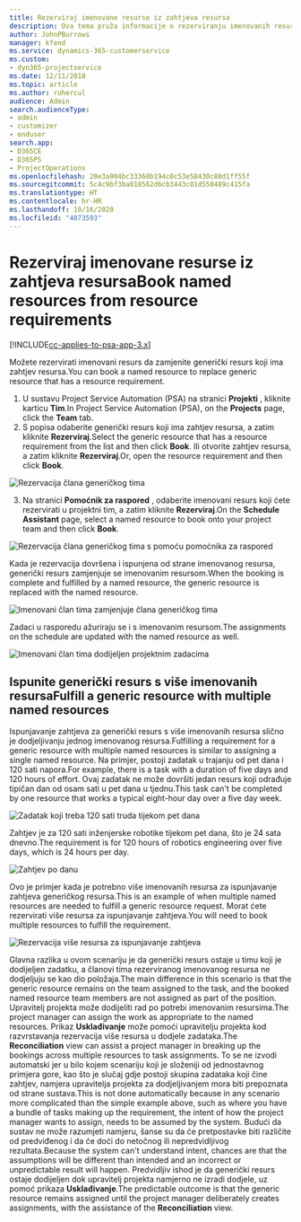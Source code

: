 ```yaml
---
title: Rezerviraj imenovane resurse iz zahtjeva resursa
description: Ova tema pruža informacije o rezerviranju imenovanih resursa za generički zahtjev resursa.
author: JohnPBurrows
manager: kfend
ms.service: dynamics-365-customerservice
ms.custom:
- dyn365-projectservice
ms.date: 12/11/2018
ms.topic: article
ms.author: ruhercul
audience: Admin
search.audienceType:
- admin
- customizer
- enduser
search.app:
- D365CE
- D365PS
- ProjectOperations
ms.openlocfilehash: 20e3a904bc33360b194c0c53e58430c80d1ff55f
ms.sourcegitcommit: 5c4c9bf3ba018562d6cb3443c01d550489c415fa
ms.translationtype: HT
ms.contentlocale: hr-HR
ms.lasthandoff: 10/16/2020
ms.locfileid: "4073593"
---
```

# <a name="book-named-resources-from-resource-requirements"></a><span data-ttu-id="9ae3d-103">Rezerviraj imenovane resurse iz zahtjeva resursa</span><span class="sxs-lookup"><span data-stu-id="9ae3d-103">Book named resources from resource requirements</span></span>

[!INCLUDE[cc-applies-to-psa-app-3.x](../includes/cc-applies-to-psa-app-3x.md)]

<span data-ttu-id="9ae3d-104">Možete rezervirati imenovani resurs da zamjenite generički resurs koji ima zahtjev resursa.</span><span class="sxs-lookup"><span data-stu-id="9ae3d-104">You can book a named resource to replace generic resource that has a resource requirement.</span></span>

1. <span data-ttu-id="9ae3d-105">U sustavu Project Service Automation (PSA) na stranici **Projekti** , kliknite karticu **Tim**.</span><span class="sxs-lookup"><span data-stu-id="9ae3d-105">In Project Service Automation (PSA), on the **Projects** page, click the **Team** tab.</span></span>
2. <span data-ttu-id="9ae3d-106">S popisa odaberite generički resurs koji ima zahtjev resursa, a zatim kliknite **Rezerviraj**.</span><span class="sxs-lookup"><span data-stu-id="9ae3d-106">Select the generic resource that has a resource requirement from the list and then click **Book**.</span></span> <span data-ttu-id="9ae3d-107">Ili otvorite zahtjev resursa, a zatim kliknite **Rezerviraj**.</span><span class="sxs-lookup"><span data-stu-id="9ae3d-107">Or, open the resource requirement and then click **Book**.</span></span>


![Rezervacija člana generičkog tima](media/RM-how-to-14.png)


3. <span data-ttu-id="9ae3d-109">Na stranici **Pomoćnik za raspored** , odaberite imenovani resurs koji ćete rezervirati u projektni tim, a zatim kliknite **Rezerviraj**.</span><span class="sxs-lookup"><span data-stu-id="9ae3d-109">On the **Schedule Assistant** page, select a named resource to book onto your project team and then click **Book**.</span></span>

![Rezervacija člana generičkog tima s pomoću pomoćnika za raspored](media/RM-how-to-15.png)

<span data-ttu-id="9ae3d-111">Kada je rezervacija dovršena i ispunjena od strane imenovanog resursa, generički resurs zamjenjuje se imenovanim resursom.</span><span class="sxs-lookup"><span data-stu-id="9ae3d-111">When the booking is complete and fulfilled by a named resource, the generic resource is replaced with the named resource.</span></span>

![Imenovani član tima zamjenjuje člana generičkog tima](media/RM-how-to-16.png)

<span data-ttu-id="9ae3d-113">Zadaci u rasporedu ažuriraju se i s imenovanim resursom.</span><span class="sxs-lookup"><span data-stu-id="9ae3d-113">The assignments on the schedule are updated with the named resource as well.</span></span>

![Imenovani član tima dodijeljen projektnim zadacima](media/RM-how-to-17.png)

## <a name="fulfill-a-generic-resource-with-multiple-named-resources"></a><span data-ttu-id="9ae3d-115">Ispunite generički resurs s više imenovanih resursa</span><span class="sxs-lookup"><span data-stu-id="9ae3d-115">Fulfill a generic resource with multiple named resources</span></span>
<span data-ttu-id="9ae3d-116">Ispunjavanje zahtjeva za generički resurs s više imenovanih resursa slično je dodjeljivanju jednog imenovanog resursa.</span><span class="sxs-lookup"><span data-stu-id="9ae3d-116">Fulfilling a requirement for a generic resource with multiple named resources is similar to assigning a single named resource.</span></span> <span data-ttu-id="9ae3d-117">Na primjer, postoji zadatak u trajanju od pet dana i 120 sati napora.</span><span class="sxs-lookup"><span data-stu-id="9ae3d-117">For example, there is a task with a duration of five days and 120 hours of effort.</span></span> <span data-ttu-id="9ae3d-118">Ovaj zadatak ne može dovršiti jedan resurs koji odrađuje tipičan dan od osam sati u pet dana u tjednu.</span><span class="sxs-lookup"><span data-stu-id="9ae3d-118">This task can't be completed by one resource that works a typical eight-hour day over a five day week.</span></span> 

![Zadatak koji treba 120 sati truda tijekom pet dana](media/RM-how-to-21.png)

<span data-ttu-id="9ae3d-120">Zahtjev je za 120 sati inženjerske robotike tijekom pet dana, što je 24 sata dnevno.</span><span class="sxs-lookup"><span data-stu-id="9ae3d-120">The requirement is for 120 hours of robotics engineering over five days, which is 24 hours per day.</span></span>

![Zahtjev po danu](media/RM-how-to-22.png)

<span data-ttu-id="9ae3d-122">Ovo je primjer kada je potrebno više imenovanih resursa za ispunjavanje zahtjeva generičkog resursa.</span><span class="sxs-lookup"><span data-stu-id="9ae3d-122">This is an example of when multiple named resources are needed to fulfill a generic resource request.</span></span> <span data-ttu-id="9ae3d-123">Morat ćete rezervirati više resursa za ispunjavanje zahtjeva.</span><span class="sxs-lookup"><span data-stu-id="9ae3d-123">You will need to book multiple resources to fulfill the requirement.</span></span>

![Rezervacija više resursa za ispunjavanje zahtjeva](media/RM-how-to-23.png)

<span data-ttu-id="9ae3d-125">Glavna razlika u ovom scenariju je da generički resurs ostaje u timu koji je dodijeljen zadatku, a članovi tima rezerviranog imenovanog resursa ne dodjeljuju se kao dio položaja.</span><span class="sxs-lookup"><span data-stu-id="9ae3d-125">The main difference in this scenario is that the generic resource remains on the team assigned to the task, and the booked named resource team members are not assigned as part of the position.</span></span> <span data-ttu-id="9ae3d-126">Upravitelj projekta može dodijeliti rad po potrebi imenovanim resursima.</span><span class="sxs-lookup"><span data-stu-id="9ae3d-126">The project manager can assign the work as appropriate to the named resources.</span></span> <span data-ttu-id="9ae3d-127">Prikaz **Usklađivanje** može pomoći upravitelju projekta kod razvrstavanja rezervacija više resursa u dodjele zadataka.</span><span class="sxs-lookup"><span data-stu-id="9ae3d-127">The **Reconciliation** view can assist a project manager in breaking up the bookings across multiple resources to task assignments.</span></span> <span data-ttu-id="9ae3d-128">To se ne izvodi automatski jer u bilo kojem scenariju koji je složeniji od jednostavnog primjera gore, kao što je slučaj gdje postoji skupina zadataka koji čine zahtjev, namjera upravitelja projekta za dodjeljivanjem mora biti prepoznata od strane sustava.</span><span class="sxs-lookup"><span data-stu-id="9ae3d-128">This is not done automatically because in any scenario more complicated than the simple example above, such as where you have a bundle of tasks making up the requirement, the intent of how the project manager wants to assign, needs to be assumed by the system.</span></span> <span data-ttu-id="9ae3d-129">Budući da sustav ne može razumjeti namjeru, šanse su da će pretpostavke biti različite od predviđenog i da će doći do netočnog ili nepredvidljivog rezultata.</span><span class="sxs-lookup"><span data-stu-id="9ae3d-129">Because the system can't understand intent, chances are that the assumptions will be different than intended and an incorrect or unpredictable result will happen.</span></span> <span data-ttu-id="9ae3d-130">Predvidljiv ishod je da generički resurs ostaje dodijeljen dok upravitelj projekta namjerno ne izradi dodjele, uz pomoć prikaza **Usklađivanje**.</span><span class="sxs-lookup"><span data-stu-id="9ae3d-130">The predictable outcome is that the generic resource remains assigned until the project manager deliberately creates assignments, with the assistance of the **Reconciliation** view.</span></span>


